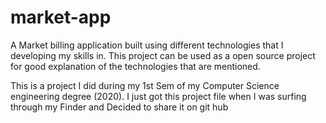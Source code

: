 # market-app
A Market billing application built using different technologies that I developing my skills in. This project can be used as a open source project for good explanation of the technologies that are mentioned.

This is a project I did during my 1st Sem of my Computer Science engineering degree (2020). I just got this project file when I was surfing through my Finder and Decided to share it on git hub
